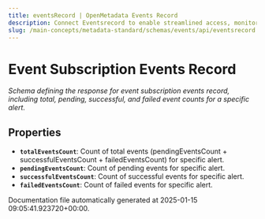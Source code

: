 ```yaml
---
title: eventsRecord | OpenMetadata Events Record
description: Connect Eventsrecord to enable streamlined access, monitoring, or search of enterprise data using secure and scalable integrations.
slug: /main-concepts/metadata-standard/schemas/events/api/eventsrecord
---
```


# Event Subscription Events Record

*Schema defining the response for event subscription events record, including total, pending, successful, and failed event counts for a specific alert.*

## Properties

- **`totalEventsCount`**: Count of total events (pendingEventsCount + successfulEventsCount + failedEventsCount) for specific alert.
- **`pendingEventsCount`**: Count of pending events for specific alert.
- **`successfulEventsCount`**: Count of successful events for specific alert.
- **`failedEventsCount`**: Count of failed events for specific alert.


Documentation file automatically generated at 2025-01-15 09:05:41.923720+00:00.
